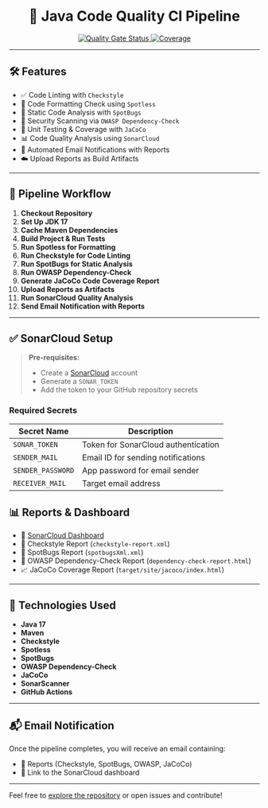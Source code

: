 <h1 align="center">🚀 Java Code Quality CI Pipeline</h1>

<p align="center">
  <a href="https://sonarcloud.io/dashboard?id=mahek320_java-ci-code-quality">
    <img src="https://sonarcloud.io/api/project_badges/measure?project=mahek320_java-ci-code-quality&metric=alert_status" alt="Quality Gate Status">
  </a>
  <a href="https://sonarcloud.io/dashboard?id=mahek320_java-ci-code-quality">
    <img src="https://sonarcloud.io/api/project_badges/measure?project=mahek320_java-ci-code-quality&metric=coverage" alt="Coverage">
  </a>
</p>

---

## 🛠️ Features

- ✅ Code Linting with `Checkstyle`  
- 🎨 Code Formatting Check using `Spotless`  
- 🐞 Static Code Analysis with `SpotBugs`  
- 🔐 Security Scanning via `OWASP Dependency-Check`  
- 🧪 Unit Testing & Coverage with `JaCoCo`  
- 📊 Code Quality Analysis using `SonarCloud`  
- 📧 Automated Email Notifications with Reports  
- ☁️ Upload Reports as Build Artifacts  

---

## 📂 Pipeline Workflow

1. **Checkout Repository**
2. **Set Up JDK 17**
3. **Cache Maven Dependencies**
4. **Build Project & Run Tests**
5. **Run Spotless for Formatting**
6. **Run Checkstyle for Code Linting**
7. **Run SpotBugs for Static Analysis**
8. **Run OWASP Dependency-Check**
9. **Generate JaCoCo Code Coverage Report**
10. **Upload Reports as Artifacts**
11. **Run SonarCloud Quality Analysis**
12. **Send Email Notification with Reports**

---
## ✅ SonarCloud Setup

> **Pre-requisites:**
> - Create a [SonarCloud](https://sonarcloud.io) account
> - Generate a `SONAR_TOKEN`
> - Add the token to your GitHub repository secrets

### Required Secrets

| Secret Name        | Description                       |
|--------------------|-----------------------------------|
| `SONAR_TOKEN`      | Token for SonarCloud authentication |
| `SENDER_MAIL`      | Email ID for sending notifications |
| `SENDER_PASSWORD`  | App password for email sender     |
| `RECEIVER_MAIL`    | Target email address              |

## 📊 Reports & Dashboard

- 🔗 [SonarCloud Dashboard](https://sonarcloud.io/dashboard?id=mahek320_java-ci-code-quality)  
- 📄 Checkstyle Report (`checkstyle-report.xml`)  
- 📄 SpotBugs Report (`spotbugsXml.xml`)  
- 📄 OWASP Dependency-Check Report (`dependency-check-report.html`)  
- 📈 JaCoCo Coverage Report (`target/site/jacoco/index.html`)  

---

## 🚀 Technologies Used

- **Java 17**
- **Maven**
- **Checkstyle**
- **Spotless**
- **SpotBugs**
- **OWASP Dependency-Check**
- **JaCoCo**
- **SonarScanner**
- **GitHub Actions**

---

## 📬 Email Notification

Once the pipeline completes, you will receive an email containing:
- 📎 Reports (Checkstyle, SpotBugs, OWASP, JaCoCo)
- 🔗 Link to the SonarCloud dashboard  

---

Feel free to [explore the repository](https://github.com/mahek320/java-ci-code-quality) or open issues and contribute!
